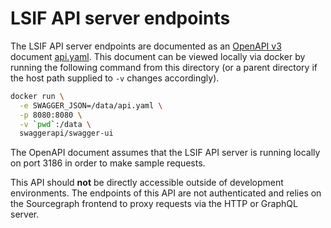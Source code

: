 # LSIF API server endpoints

The LSIF API server endpoints are documented as an [OpenAPI v3](https://swagger.io/docs/specification/about/) document [api.yaml](./api.yaml). This document can be viewed locally via docker by running the following command from this directory (or a parent directory if the host path supplied to `-v` changes accordingly).

```bash
docker run \
  -e SWAGGER_JSON=/data/api.yaml \
  -p 8080:8080 \
  -v `pwd`:/data \
  swaggerapi/swagger-ui
```

The OpenAPI document assumes that the LSIF API server is running locally on port 3186 in order to make sample requests.

This API should **not** be directly accessible outside of development environments. The endpoints of this API are not authenticated and relies on the Sourcegraph frontend to proxy requests via the HTTP or GraphQL server.
